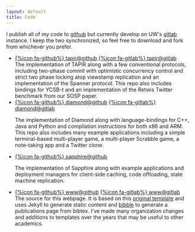 ```yaml
---
layout: default
title: Code
---
```


I publish all of my code to [github](https://github.com/iyzhang) but
currently develop on UW's
[gitlab](https://gitlab.cs.washington.edu/u/iyzhang) instance. I keep
the two synchronized, so feel free to download and fork from whichever
you prefer.

<ul class="media-list">
<li class="media">
<div class="media-left col-xs-12 col-sm-3">
            <a href="https://github.com/UWSysLab/tapir" class="btn btn-default col-xs-12" style="margin-bottom:5px">{%icon fa-github%} tapir@github</a>
            <a href="https://gitlab.cs.washington.edu/syslab/tapir"
            class="btn btn-default col-xs-12" style="margin-bottom:5px">{%icon fa-gitlab%} tapir@gitlab</a>
	</div>
	<div class="media-body">
        The implementation of TAPIR along with a few conventional protocols,
            including two-phase commit with optimistic concurrency control and
                strict two phase locking atop viewstamp replication and an
                    implementation of the Spanner protocol.  This repo also includes
                        bindings for YCSB-t and an implementation of the Retwis Twitter
                            benchmark from our SOSP paper.
    </div>
</li>

<li class="media">
<div class="media-left col-xs-12 col-sm-3">
    <a href="https://github.com/UWSysLab/diamond" class="btn
		btn-default col-xs-12" style="margin-bottom:5px">{%icon fa-github%}
		    diamond@github</a>
    <a href="https://gitlab.cs.washington.edu/syslab/diamond-src" class="btn
		btn-default col-xs-12" style="margin-bottom:5px">{%icon fa-gitlab%} diamond@gitlab</a>
        </div>
        <div class="media-body">

The implementation of Diamond along with language-bindings for C++,
Java and Python and compilation instructions for both x86 and
ARM. This repo also includes many example applications including a
simple terminal-based multi-player game, a multi-player Scrabble game,
a note-taking app and a Twitter clone.
</div>
</li>

<li class="media">
<div class="media-left col-sm-3 col-xs-12">
    <a href="https://github.com/UWSysLab/Sapphire" class="btn
		btn-default col-xs-12" style="margin-bottom:5px">{%icon fa-github%} sapphire@github</a>
    </div>
	<div class="media-body">

The implementation of Sapphire along with example applications and
deployment managers for client-side caching, code offloading, state
machine replication.
</div>
</li>

<li class="media">
<div class="media-left col-sm-3 col-xs-12">
            <a href="https://github.com/iyzhang/www" class="btn
		    btn-default col-xs-12" style="margin-bottom:5px">{%icon fa-github%}
		www@github</a>
<a href="https://gitlab.cs.washington.edu/iyzhang/www" class="btn
		btn-default col-xs-12" style="margin-bottom:5px">{%icon fa-gitlab%} www@gitlab</a>
	</div>
	<div class="media-body">
The source for this webpage. It is based on this
<a href="https://github.com/uwsampa/research-group-web">original template</a> and uses Jekyll to generate static content and  <a href="https://github.com/sampsyo/bibble">bibble</a> to generate a publications page from bibtex.  I've made many organization changes and additions to templates over the years that may be useful to other academics.
</div>
</li>
</ul>


